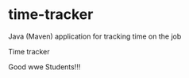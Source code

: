 # time-tracker
Java (Maven) application for tracking time on the job

Time tracker

Good wwe Students!!!
